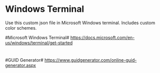 # Windows Terminal
Use this custom json file in Microsoft Windows terminal. Includes custom color schemes. 

#Microsoft Windows Terminal#
https://docs.microsoft.com/en-us/windows/terminal/get-started
#
#GUID Generator#
https://www.guidgenerator.com/online-guid-generator.aspx
